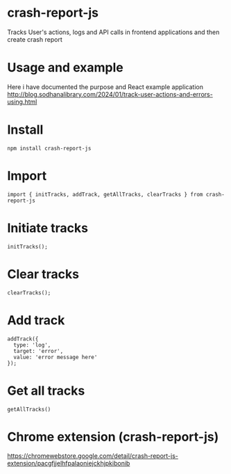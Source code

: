 # crash-report-js
Tracks User's actions, logs and API calls in frontend applications and then create crash report
# Usage and example
Here i have documented the purpose and React example application
http://blog.sodhanalibrary.com/2024/01/track-user-actions-and-errors-using.html
# Install
```
npm install crash-report-js
```
# Import
```
import { initTracks, addTrack, getAllTracks, clearTracks } from crash-report-js
```
# Initiate tracks
```
initTracks();
```
# Clear tracks
```
clearTracks();
```
# Add track
```
addTrack({
  type: 'log',
  target: 'error',
  value: 'error message here'
});
```
# Get all tracks
```
getAllTracks()
```
# Chrome extension (crash-report-js)
https://chromewebstore.google.com/detail/crash-report-js-extension/pacgfjjelhfpalaoniejckhjpkibonib




